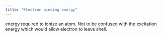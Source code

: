```yaml
---
title: "Electron binding energy"
---
```

energy required to ionize an atom. Not to be confused with the excitation energy which would allow electron to leave shell.

